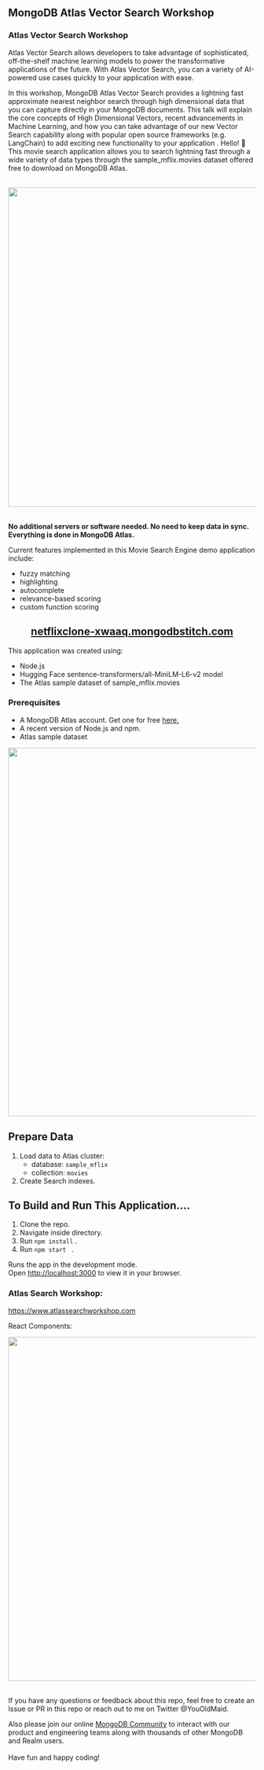 ## MongoDB Atlas Vector Search Workshop

<h3>Atlas Vector Search Workshop
</h3>
Atlas Vector Search allows developers to take advantage of sophisticated, off-the-shelf machine learning models to power the transformative applications of the future. With Atlas Vector Search, you can a variety of AI-powered use cases quickly to your application with ease.

In this workshop, MongoDB Atlas Vector Search provides a lightning fast approximate nearest neighbor search through high dimensional data that you can capture directly in your MongoDB documents. This talk will explain the core concepts of High Dimensional Vectors, recent advancements in Machine Learning, and how you can take advantage of our new Vector Search capability along with popular open source frameworks (e.g. LangChain) to add exciting new functionality to your application .
Hello! 👋 This movie search application allows you to search lightning fast through a wide variety of data types through the sample_mflix.movies dataset offered free to download on MongoDB Atlas.

<br/>
<div align="center">
<img src="Mflix.png" width="650"  />
</div>
<br/>

**No additional servers or software needed. No need to keep data in sync. Everything is done in MongoDB Atlas.**

Current features implemented in this Movie Search Engine demo application include:

- fuzzy matching
- highlighting
- autocomplete
- relevance-based scoring
- custom function scoring

<h2 align="center"><a href="netflixclone-xwaaq.mongodbstitch.com/">netflixclone-xwaaq.mongodbstitch.com</a></h2>

<p>This application was created using:</p>

- Node.js
- Hugging Face sentence-transformers/all-MiniLM-L6-v2 model
- The Atlas sample dataset of sample_mflix.movies

<h3>Prerequisites</h3>

- A MongoDB Atlas account. Get one for free <a href="https://www.mongodb.com/cloud/atlas">here.</a>
- A recent version of Node.js and npm.
- Atlas sample dataset

<p float="left">
    <img src="NetflixArchitecture.png" width="750"  />
</p>

<h2>Prepare Data</h2>

<ol>
<li> Load data to Atlas cluster:
<ul>
<li>database: <code>sample_mflix</code></li>
<li>collection: <code>movies</code></li>
</ul>
</li>

<li> Create Search indexes.</li>
</ol>

<h2>To Build and Run This Application....</h2>

1. Clone the repo.
2. Navigate inside directory.
3. Run <code>npm install</code> .
4. Run <code>npm start </code> .

Runs the app in the development mode.\
Open [http://localhost:3000](http://localhost:3000) to view it in your browser.

### Atlas Search Workshop:

https://www.atlassearchworkshop.com

React Components:
<br/>

<div align="center">
<img src="SearchArchitecture.png" width="700"  />
</div>
<br/>

If you have any questions or feedback about this repo, feel free to create an Issue or PR in this repo or reach out to me on Twitter @YouOldMaid.

Also please join our online <a href="https://developer.mongodb.com/community/forums/">MongoDB Community</a> to interact with our product and engineering teams along with thousands of other MongoDB and Realm users. <br/><br/>Have fun and happy coding!
